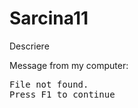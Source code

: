 # Sarcina11
Descriere

<p>Message from my computer:</p>
<p><samp>File not found.<br>Press F1 to continue</samp></p>

